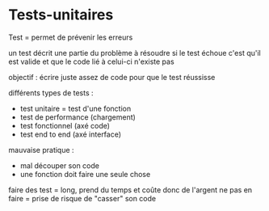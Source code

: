 # Tests-unitaires

Test = permet de prévenir les erreurs

un test décrit une partie du problème à résoudre
si le test échoue c'est qu'il est valide et que le code lié à celui-ci n'existe pas

objectif : écrire juste assez de code pour que le test réussisse

différents types de tests : 
- test unitaire = test d'une fonction
- test de performance (chargement)
- test fonctionnel (axé code)
- test end to end (axé interface)

mauvaise pratique : 
- mal découper son code
- une fonction doit faire une seule chose

faire des test = long, prend du temps et coûte donc de l'argent
ne pas en faire = prise de risque de "casser" son code
